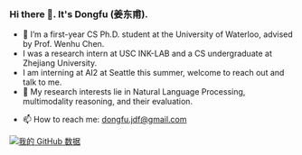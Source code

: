 ### Hi there 👋. It's Dongfu (姜东甫).

- 🔭 I’m a first-year CS Ph.D. student at the University of Waterloo, advised by Prof. Wenhu Chen.
- I was a research intern at USC INK-LAB and a CS undergraduate at Zhejiang University.
- I am interning at AI2 at Seattle this summer, welcome to reach out and talk to me.
- 🌱 My research interests lie in Natural Language Processing, multimodality reasoning, and their evaluation. 
<!-- - 👯 I’m looking to collaborate on ... -->
<!-- - 🤔 I’m looking for help with ... -->
<!-- - 💬 Ask me about ... -->
- 📫 How to reach me: dongfu.jdf@gmail.com
<!-- - 😄 Pronouns: ... -->


[![我的 GitHub 数据](https://github-readme-stats.vercel.app/api?username=jdf-prog)]()
